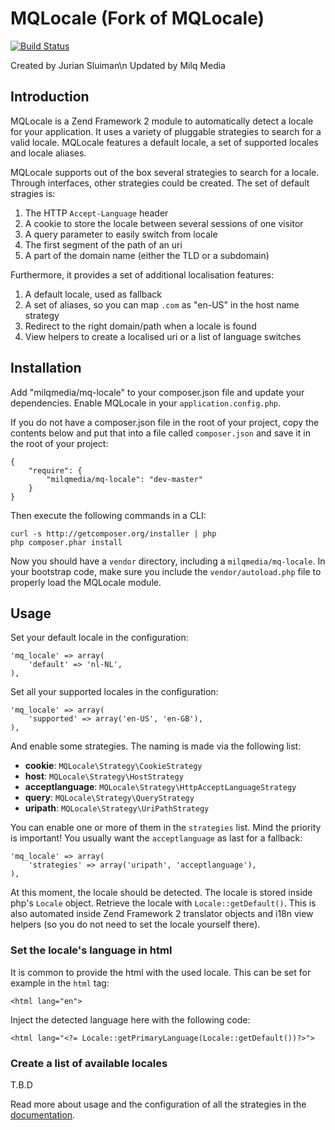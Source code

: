 MQLocale (Fork of MQLocale)
===
[![Build Status](https://travis-ci.org/milqmedia/mq-locale.svg)](https://travis-ci.org/milqmedia/mq-locale)

Created by Jurian Sluiman\n
Updated by Milq Media

Introduction
------------
MQLocale is a Zend Framework 2 module to automatically detect a locale for your
application. It uses a variety of pluggable strategies to search for a valid
locale. MQLocale features a default locale, a set of supported locales and
locale aliases.

MQLocale supports out of the box several strategies to search for a locale.
Through interfaces, other strategies could be created. The set of default
stragies is:

 1. The HTTP `Accept-Language` header
 2. A cookie to store the locale between several sessions of one visitor
 3. A query parameter to easily switch from locale
 4. The first segment of the path of an uri
 5. A part of the domain name (either the TLD or a subdomain)

Furthermore, it provides a set of additional localisation features:

 1. A default locale, used as fallback
 2. A set of aliases, so you can map `.com` as "en-US" in the host name strategy
 3. Redirect to the right domain/path when a locale is found
 4. View helpers to create a localised uri or a list of language switches

Installation
---
Add "milqmedia/mq-locale" to your composer.json file and update your dependencies. Enable
MQLocale in your `application.config.php`.

If you do not have a composer.json file in the root of your project, copy the
contents below and put that into a file called `composer.json` and save it in
the root of your project:

```
{
    "require": {
        "milqmedia/mq-locale": "dev-master"
    }
}
```

Then execute the following commands in a CLI:

```
curl -s http://getcomposer.org/installer | php
php composer.phar install
```

Now you should have a `vendor` directory, including a `milqmedia/mq-locale`. In your
bootstrap code, make sure you include the `vendor/autoload.php` file to properly
load the MQLocale module.

Usage
---
Set your default locale in the configuration:

```
'mq_locale' => array(
    'default' => 'nl-NL',
),
```

Set all your supported locales in the configuration:

```
'mq_locale' => array(
    'supported' => array('en-US', 'en-GB'),
),
```

And enable some strategies. The naming is made via the following list:

 * **cookie**: `MQLocale\Strategy\CookieStrategy`
 * **host**: `MQLocale\Strategy\HostStrategy`
 * **acceptlanguage**: `MQLocale\Strategy\HttpAcceptLanguageStrategy`
 * **query**: `MQLocale\Strategy\QueryStrategy`
 * **uripath**: `MQLocale\Strategy\UriPathStrategy`

You can enable one or more of them in the `strategies` list. Mind the priority
is important! You usually want the `acceptlanguage` as last for a fallback:

```
'mq_locale' => array(
    'strategies' => array('uripath', 'acceptlanguage'),
),
```

At this moment, the locale should be detected. The locale is stored inside php's
`Locale` object. Retrieve the locale with `Locale::getDefault()`. This is also
automated inside Zend Framework 2 translator objects and i18n view helpers (so
you do not need to set the locale yourself there).

### Set the locale's language in html
It is common to provide the html with the used locale. This can be set for example
in the `html` tag:

```
<html lang="en">
```

Inject the detected language here with the following code:

```
<html lang="<?= Locale::getPrimaryLanguage(Locale::getDefault())?>">
```

### Create a list of available locales

T.B.D

Read more about usage and the configuration of all the strategies in the
[documentation](docs/1.Introduction.md).
